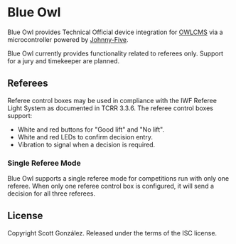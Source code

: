 # Blue Owl

Blue Owl provides Technical Official device integration for [OWLCMS](https://owlcms.github.io/owlcms4/) via a microcontroller powered by [Johnny-Five](http://johnny-five.io/).

Blue Owl currently provides functionality related to referees only. Support for a jury and timekeeper are planned.

## Referees

Referee control boxes may be used in compliance with the IWF Referee Light System as documented in TCRR 3.3.6. The referee control boxes support:

* White and red buttons for "Good lift" and "No lift".
* White and red LEDs to confirm decision entry.
* Vibration to signal when a decision is required.

### Single Referee Mode

Blue Owl supports a single referee mode for competitions run with only one referee. When only one referee control box is configured, it will send a decision for all three referees.

## License

Copyright Scott González. Released under the terms of the ISC license.
